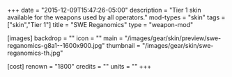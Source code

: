 +++
date = "2015-12-09T15:47:26-05:00"
description = "Tier 1 skin available for the weapons used by all operators."
mod-types = "skin"
tags = ["skin","Tier 1"]
title = "SWE Reganomics"
type = "weapon-mod"

[images]
  backdrop = ""
  icon = ""
  main = "/images/gear/skin/preview/swe-reganomics-g8a1--1600x900.jpg"
  thumbnail = "/images/gear/skin/swe-reganomics-th.jpg"

[cost]
  renown = "1800"
  credits = ""
  units = ""
+++
